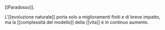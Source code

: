 [[Paradosso]].

L'[[evoluzione naturale]] porta solo a miglioramenti finiti e di breve impatto, ma la [[complessità del modello]] della [[vita]] è in continuo aumento.
